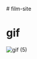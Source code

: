 #   f i l m - s i t e 

# gif 


![gif (5)](https://github.com/ermanayd/film-site/assets/147663273/2b4aaee6-111b-4e5c-838e-529e2c150698)

 






 
